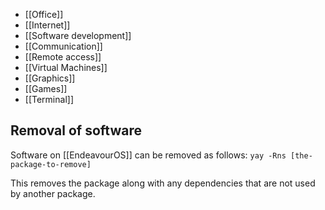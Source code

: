 - [[Office]]
- [[Internet]]
- [[Software development]]
- [[Communication]]
- [[Remote access]]
- [[Virtual Machines]]
- [[Graphics]]
- [[Games]]
- [[Terminal]]

## Removal of software
Software on [[EndeavourOS]] can be removed as follows:
`yay -Rns [the-package-to-remove]`

This removes the package along with any dependencies that are not used by another package.